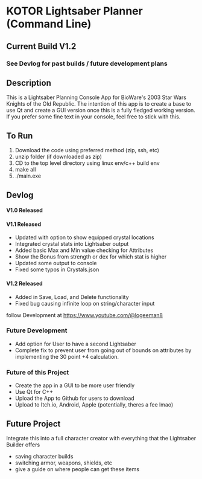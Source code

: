 # KOTOR Lightsaber Planner (Command Line)
## Current Build V1.2
### See Devlog for past builds / future development plans

## Description
This is a Lightsaber Planning Console App for BioWare's 2003 Star Wars Knights of the Old Republic. The intention of this app is to create a base to use Qt and create a GUI version once this is a fully fledged working version. If you prefer some fine text in your console, feel free to stick with this.


## To Run
1. Download the code using preferred method (zip, ssh, etc)
2. unzip folder (if downloaded as zip)
3. CD to the top level directory using linux env/c++ build env
4. make all
5. ./main.exe

## Devlog
#### V1.0 Released
#### V1.1 Released
- Updated with option to show equipped crystal locations
- Integrated crystal stats into Lightsaber output
- Added basic Max and Min value checking for Attributes
- Show the Bonus from strength or dex for which stat is higher
- Updated some output to console
- Fixed some typos in Crystals.json
#### V1.2 Released
- Added in Save, Load, and Delete functionality
- Fixed bug causing infinite loop on string/character input

follow Development at https://www.youtube.com/@logeeman8

### Future Development
- Add option for User to have a second Lightsaber
- Complete fix to prevent user from going out of bounds on attributes by implementing the 30 point +4 calculation.

### Future of this Project
- Create the app in a GUI to be more user friendly
- Use Qt for C++
- Upload the App to Github for users to download
- Upload to Itch.io, Android, Apple (potentially, theres a fee lmao)

## Future Project
Integrate this into a full character creator with everything that the Lightsaber Builder offers
- saving character builds
- switching armor, weapons, shields, etc
- give a guide on where people can get these items
